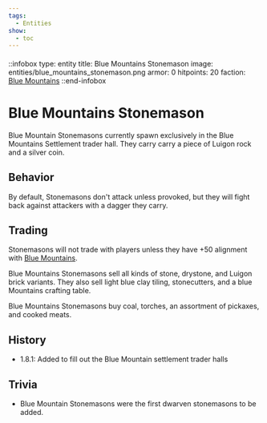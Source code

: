 ```yaml
---
tags:
  - Entities
show:
  - toc
---
```


####

::infobox
type: entity
title: Blue Mountains Stonemason
image: entities/blue_mountains_stonemason.png
armor: 0
hitpoints: 20
faction: [Blue Mountains](/Extended-Wiki/wiki/Blue_Mountains_(Faction))
::end-infobox

# Blue Mountains Stonemason

Blue Mountain Stonemasons currently spawn exclusively in the Blue Mountains Settlement trader hall. They carry carry a piece of Luigon rock and a silver coin.

## Behavior

By default, Stonemasons don't attack unless provoked, but they will fight back against attackers with a dagger they carry.

## Trading

Stonemasons will not trade with players unless they have +50 alignment with [Blue Mountains](/Extended-Wiki/wiki/Blue_Mountains_(Faction)).

Blue Mountains Stonemasons sell all kinds of stone, drystone, and Luigon brick variants. They also sell light blue clay tiling, stonecutters, and a blue Mountains crafting table.

Blue Mountains Stonemasons buy coal, torches, an assortment of pickaxes, and cooked meats.

## History
- 1.8.1: Added to fill out the Blue Mountain settlement trader halls

## Trivia

- Blue Mountain Stonemasons were the first dwarven stonemasons to be added.
